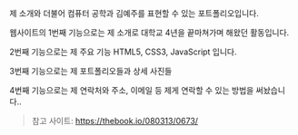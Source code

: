 제 소개와 더불어 컴퓨터 공학과 김예주를 표현할 수 있는 포트폴리오입니다.

웹사이트의 1번째 기능으로는 제 소개로 대학교 4년을 끝마쳐가며 해왔던 활동입니다.

2번째 기능으로는 제 주요 기능 HTML5, CSS3, JavaScript 입니다.

3번째 기능으로는 제 포트폴리오들과 상세 사진들

4번째 기능으로는 제 연락처와 주소, 이메일 등 제게 연락할 수 있는 방법을 써놨습니다..

> 참고 사이트: https://thebook.io/080313/0673/
